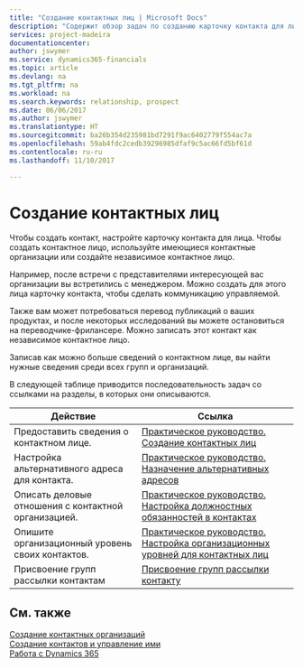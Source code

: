 ```yaml
---
title: "Создание контактных лиц | Microsoft Docs"
description: "Содержит обзор задач по созданию карточку контакта для лица, например для потенциального клиента или поставщика, что помогает определить отношения и наладить связь."
services: project-madeira
documentationcenter: 
author: jswymer
ms.service: dynamics365-financials
ms.topic: article
ms.devlang: na
ms.tgt_pltfrm: na
ms.workload: na
ms.search.keywords: relationship, prospect
ms.date: 06/06/2017
ms.author: jswymer
ms.translationtype: HT
ms.sourcegitcommit: ba26b354d235981bd7291f9ac6402779f554ac7a
ms.openlocfilehash: 59ab4fdc2cedb39296985dfaf9c5ac66fd5bf61d
ms.contentlocale: ru-ru
ms.lasthandoff: 11/10/2017

---
```

# <a name="creating-contact-persons"></a>Создание контактных лиц
Чтобы создать контакт, настройте карточку контакта для лица. Чтобы создать контактное лицо, используйте имеющиеся контактные организации или создайте независимое контактное лицо.

Например, после встречи с представителями интересующей вас организации вы встретились с менеджером. Можно создать для этого лица карточку контакта, чтобы сделать коммуникацию управляемой.

Также вам может потребоваться перевод публикаций о ваших продуктах, и после некоторых исследований вы можете остановиться на переводчике-фрилансере. Можно записать этот контакт как независимое контактное лицо.

Записав как можно больше сведений о контактном лице, вы найти нужные сведения среди всех групп и организаций.

В следующей таблице приводится последовательность задач со ссылками на разделы, в которых они описываются.

| Действие | Ссылка |
| --- | --- |
| Предоставить сведения о контактном лице. |[Практическое руководство. Создание контактных лиц](marketing-how-create-contact-persons.md) |
| Настройка альтернативного адреса для контакта. |[Практическое руководство. Назначение альтернативных адресов](marketing-how-assign-alternate-address.md) |
| Описать деловые отношения с контактной организацией. |[Практическое руководство. Настройка должностных обязанностей в контактах](marketing-job-responsibilities.md) |
| Опишите организационный уровень своих контактов. |[Практическое руководство. Настройка организационных уровней для контактных лиц](marketing-organizational-levels.md) |
| Присвоение групп рассылки контактам |[Присвоение групп рассылки контакту](marketing-mailing-groups.md) |

## <a name="see-also"></a>См. также
[Создание контактных организаций](marketing-create-contact-companies.md)  
[Создание контактов и управление ими]()  
[Работа с Dynamics 365](ui-work-product.md)

